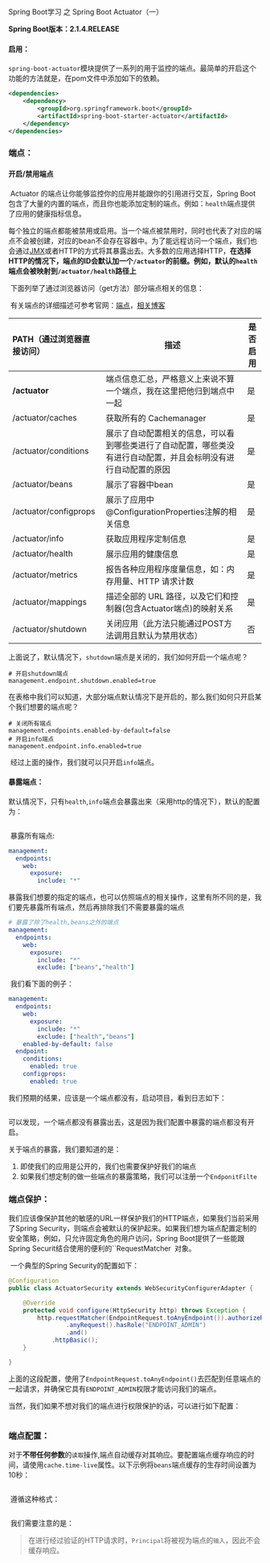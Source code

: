 Spring Boot学习 之 Spring Boot Actuator（一）

**Spring Boot版本：2.1.4.RELEASE**

#### 启用：

`spring-boot-actuator`模块提供了一系列的用于监控的端点。最简单的开启这个功能的方法就是，在pom文件中添加如下的依赖。

```xml
<dependencies>
	<dependency>
		<groupId>org.springframework.boot</groupId>
		<artifactId>spring-boot-starter-actuator</artifactId>
	</dependency>
</dependencies>
```

### 端点：

#### 开启/禁用端点

​	Actuator 的端点让你能够监控你的应用并能跟你的引用进行交互，Spring Boot包含了大量的内置的端点，而且你也能添加定制的端点。例如：`health`端点提供了应用的健康指标信息。

​	每个独立的端点都能被禁用或启用。当一个端点被禁用时，同时也代表了对应的端点不会被创建，对应的bean不会存在容器中。为了能远程访问一个端点，我们也会通过[JMX](https://baike.baidu.com/item/JMX/2829357?fr=aladdin)或者HTTP的方式将其暴露出去。大多数的应用选择HTTP，**在选择HTTP的情况下，端点的ID会默认加一个`/actuator`的前缀。例如，默认的`health`端点会被映射到`/actuator/health`路径上**

​	下面列举了通过浏览器访问（get方法）部分端点相关的信息：

​	有关端点的详细描述可参考官网：[端点](https://docs.spring.io/spring-boot/docs/2.1.4.RELEASE/actuator-api//html/)，[相关博客](https://www.jianshu.com/p/31832dc1d30e)

| PATH（通过浏览器直接访问） | 描述                                                         | 是否启用 |
| :------------------------- | ------------------------------------------------------------ | -------- |
| **/actuator**              | 端点信息汇总，严格意义上来说不算一个端点，我在这里把他归到端点中一起 | 是       |
| /actuator/caches           | 获取所有的 Cachemanager                                      | 是       |
| /actuator/conditions       | 展示了自动配置相关的信息，可以看到哪些类进行了自动配置，哪些类没有进行自动配置，并且会标明没有进行自动配置的原因 | 是       |
| /actuator/beans            | 展示了容器中bean                                             | 是       |
| /actuator/configprops      | 展示了应用中@ConfigurationProperties注解的相关信息           | 是       |
| /actuator/info             | 获取应用程序定制信息                                         | 是       |
| /actuator/health           | 展示应用的健康信息                                           | 是       |
| /actuator/metrics          | 报告各种应用程序度量信息，如：内存用量、HTTP 请求计数        | 是       |
| /actuator/mappings         | 描述全部的 URL 路径，以及它们和控制器(包含Actuator端点)的映射关系 | 是       |
| /actuator/shutdown         | 关闭应用（此方法只能通过POST方法调用且默认为禁用状态）       | 否       |

​	上面说了，默认情况下，`shutdown`端点是关闭的，我们如何开启一个端点呢？

```properties
# 开启shutdown端点
management.endpoint.shutdown.enabled=true
```

​	在表格中我们可以知道，大部分端点默认情况下是开启的，那么我们如何只开启某个我们想要的端点呢？

```properties
# 关闭所有端点
management.endpoints.enabled-by-default=false
# 开启info端点
management.endpoint.info.enabled=true
```

​	经过上面的操作，我们就可以只开启`info`端点。

#### 暴露端点：

​	默认情况下，只有`health`,`info`端点会暴露出来（采用http的情况下），默认的配置为：

```yml

```

​	暴露所有端点:

```yaml
management:
  endpoints:
    web:
      exposure:
        include: "*"
```

​	暴露我们想要的指定的端点，也可以仿照端点的相关操作，这里有所不同的是，我们要先暴露所有端点，然后再排除我们不需要暴露的端点

```yaml
# 暴露了除了health,beans之外的端点
management:
  endpoints:
    web:
      exposure:
        include: "*"
        exclude: ["beans","health"]
```

​	我们看下面的例子：

```yaml
management:
  endpoints:
    web:
      exposure:
        include: "*"
        exclude: ["health","beans"]
    enabled-by-default: false
  endpoint:
    conditions:
      enabled: true
    configprops:
      enabled: true
```

我们预期的结果，应该是一个端点都没有，启动项目，看到日志如下：

```

```

可以发现，一个端点都没有暴露出去，这是因为我们配置中暴露的端点都没有开启。

关于端点的暴露，我们要知道的是：

1. 即使我们的应用是公开的，我们也需要保护好我们的端点
2. 如果我们想定制的做一些端点的暴露策略，我们可以注册一个`EndponitFilte`

### 端点保护：

​	我们应该像保护其他的敏感的URL一样保护我们的HTTP端点，如果我们当前采用了Spring Security，则端点会被默认的保护起来。如果我们想为端点配置定制的安全策略，例如，只允许固定角色的用户访问，Spring Boot提供了一些能跟Spring Securit结合使用的便利的``RequestMatcher` `对象。

​	一个典型的Spring Security的配置如下：

```java
@Configuration
public class ActuatorSecurity extends WebSecurityConfigurerAdapter {

	@Override
	protected void configure(HttpSecurity http) throws Exception {
		http.requestMatcher(EndpointRequest.toAnyEndpoint()).authorizeRequests()
				.anyRequest().hasRole("ENDPOINT_ADMIN")
				.and()
			.httpBasic();
	}

}
```

​	上面的这段配置，使用了`EndpointRequest.toAnyEndpoint()`去匹配到任意端点的一起请求，并确保它具有`ENDPOINT_ADMIN`权限才能访问我们的端点。

​	当然，我们如果不想对我们的端点进行权限保护的话，可以进行如下配置：

```java

```

### 端点配置：

​	对于**不带任何参数**的`读取`操作,端点自动缓存对其响应。要配置端点缓存响应的时间，请使用`cache.time-live`属性。以下示例将`beans`端点缓存的生存时间设置为10秒：

```properties

```

​	遵循这种格式：

```properties

```

​	我们需要注意的是：

> 在进行经过验证的HTTP请求时，`Principal`将被视为端点的`输入`，因此不会缓存响应。

​	